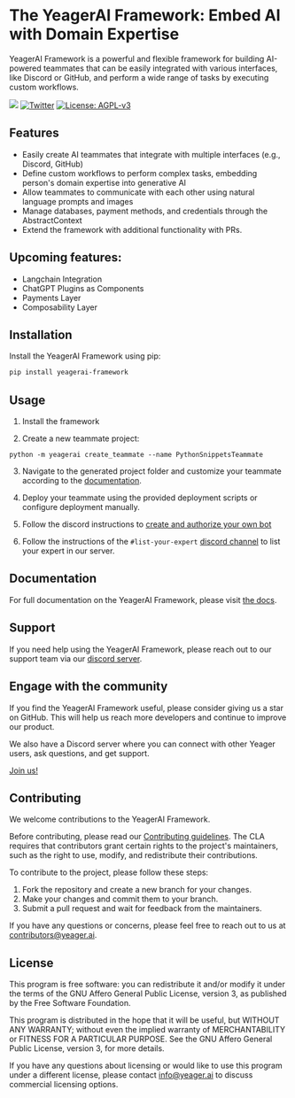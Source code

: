 # The YeagerAI Framework: Embed AI with Domain Expertise
YeagerAI Framework is a powerful and flexible framework for building AI-powered teammates that can be easily integrated with various interfaces, like Discord or GitHub, and perform a wide range of tasks by executing custom workflows.

[![](https://dcbadge.vercel.app/api/server/VpfmXEMN66?compact=true&style=flat)](https://discord.gg/VpfmXEMN66) [![Twitter](https://img.shields.io/twitter/url/https/twitter.com/yeagerai.svg?style=social&label=Follow%20%40YeagerAI)](https://twitter.com/yeagerai) [![License: AGPL-v3](https://img.shields.io/badge/License-AGPL%20v3-green.svg)](https://opensource.org/license/agpl-v3/) 
## Features

- Easily create AI teammates that integrate with multiple interfaces (e.g., Discord, GitHub)
- Define custom workflows to perform complex tasks, embedding person's domain expertise into generative AI
- Allow teammates to communicate with each other using natural language prompts and images
- Manage databases, payment methods, and credentials through the AbstractContext
- Extend the framework with additional functionality with PRs.

## Upcoming features:

- Langchain Integration
- ChatGPT Plugins as Components
- Payments Layer
- Composability Layer

## Installation

Install the YeagerAI Framework using pip:
```bash
pip install yeagerai-framework
```

## Usage

1. Install the framework

2. Create a new teammate project:
```
python -m yeagerai create_teammate --name PythonSnippetsTeammate
```

3. Navigate to the generated project folder and customize your teammate according to the [documentation]().

4. Deploy your teammate using the provided deployment scripts or configure deployment manually.

5. Follow the discord instructions to [create and authorize your own bot](https://discordpy.readthedocs.io/en/stable/discord.html)

6. Follow the instructions of the `#list-your-expert` [discord channel](https://discord.com/invite/VpfmXEMN66) to list your expert in our server.

## Documentation

For full documentation on the YeagerAI Framework, please visit [the docs]().

## Support

If you need help using the YeagerAI Framework, please reach out to our support team via our [discord server](https://discord.gg/VpfmXEMN66).

## Engage with the community

If you find the YeagerAI Framework useful, please consider giving us a star on GitHub. 
This will help us reach more developers and continue to improve our product.

We also have a Discord server where you can connect with other Yeager users, ask questions, and get support. 

[Join us!](https://discord.gg/VpfmXEMN66)

## Contributing

We welcome contributions to the YeagerAI Framework.

Before contributing, please read our [Contributing guidelines](CONTRIBUTING.md). The CLA requires that contributors grant certain rights to the project's maintainers, such as the right to use, modify, and redistribute their contributions.

To contribute to the project, please follow these steps:

1. Fork the repository and create a new branch for your changes.
2. Make your changes and commit them to your branch.
3. Submit a pull request and wait for feedback from the maintainers.

If you have any questions or concerns, please feel free to reach out to us at [contributors@yeager.ai](mailto:contributors@yeager.ai).

## License

This program is free software: you can redistribute it and/or modify it under the terms of the GNU Affero General Public License, version 3, as published by the Free Software Foundation.

This program is distributed in the hope that it will be useful, but WITHOUT ANY WARRANTY; without even the implied warranty of MERCHANTABILITY or FITNESS FOR A PARTICULAR PURPOSE. See the GNU Affero General Public License, version 3, for more details.

If you have any questions about licensing or would like to use this program under a different license, please contact [info@yeager.ai](mailto:info@yeager.ai) to discuss commercial licensing options.
